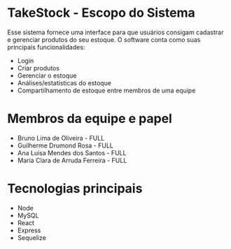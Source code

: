 # TakeStock - Escopo do Sistema

Esse sistema fornece uma interface para que usuários consigam cadastrar e gerenciar produtos do seu estoque. O software conta como suas principais funcionalidades:
- Login
- Criar produtos
- Gerenciar o estoque
- Análises/estatísticas do estoque
- Compartilhamento de estoque entre membros de uma equipe

# Membros da equipe e papel

- Bruno Lima de Oliveira - FULL
- Guilherme Drumond Rosa - FULL
- Ana Luisa Mendes dos Santos - FULL
- Maria Clara de Arruda Ferreira - FULL

# Tecnologias principais

- Node
- MySQL
- React
- Express
- Sequelize
